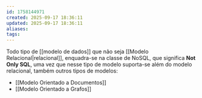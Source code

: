 ```yaml
---
id: 1758144971
created: 2025-09-17 18:36:11
updated: 2025-09-17 18:36:11
aliases:
tags:
---
```

Todo tipo de [[modelo de dados]] que não seja [[Modelo Relacional|relacional]], enquadra-se na classe de NoSQL, que significa **Not Only SQL**, uma vez que nesse tipo de modelo suporta-se além do modelo relacional, também outros tipos de modelos:
- [[Modelo Orientado a Documentos]]
- [[Modelo Orientado a Grafos]]
